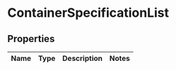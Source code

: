 # ContainerSpecificationList

## Properties
Name | Type | Description | Notes
------------ | ------------- | ------------- | -------------
